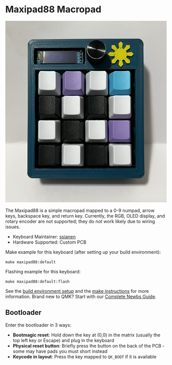# Maxipad88 Macropad

![maxipad88](https://github.com/ssianen/My-Macropad/blob/main/maxipad88.jpg)

The Maxipad88 is a simple macropad mapped to a 0-9 numpad, arrow keys, backspace key, and return key. 
Currently, the RGB, OLED display, and rotary encoder are not supported; they do not work likely due to wiring issues.

* Keyboard Maintainer: [ssianen](https://github.com/ssianen)
* Hardware Supported: Custom PCB

Make example for this keyboard (after setting up your build environment):

    make maxipad88:default

Flashing example for this keyboard:

    make maxipad88:default:flash

See the [build environment setup](https://docs.qmk.fm/#/getting_started_build_tools) and the [make instructions](https://docs.qmk.fm/#/getting_started_make_guide) for more information. Brand new to QMK? Start with our [Complete Newbs Guide](https://docs.qmk.fm/#/newbs).

## Bootloader

Enter the bootloader in 3 ways:

* **Bootmagic reset**: Hold down the key at (0,0) in the matrix (usually the top left key or Escape) and plug in the keyboard
* **Physical reset button**: Briefly press the button on the back of the PCB - some may have pads you must short instead
* **Keycode in layout**: Press the key mapped to `QK_BOOT` if it is available
